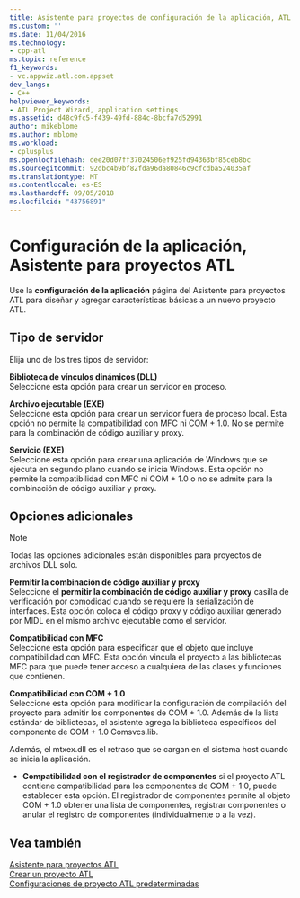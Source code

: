 ```yaml
---
title: Asistente para proyectos de configuración de la aplicación, ATL | Microsoft Docs
ms.custom: ''
ms.date: 11/04/2016
ms.technology:
- cpp-atl
ms.topic: reference
f1_keywords:
- vc.appwiz.atl.com.appset
dev_langs:
- C++
helpviewer_keywords:
- ATL Project Wizard, application settings
ms.assetid: d48c9fc5-f439-49fd-884c-8bcfa7d52991
author: mikeblome
ms.author: mblome
ms.workload:
- cplusplus
ms.openlocfilehash: dee20d07ff37024506ef925fd94363bf85ceb8bc
ms.sourcegitcommit: 92dbc4b9bf82fda96da80846c9cfcdba524035af
ms.translationtype: MT
ms.contentlocale: es-ES
ms.lasthandoff: 09/05/2018
ms.locfileid: "43756891"
---
```

# <a name="application-settings-atl-project-wizard"></a>Configuración de la aplicación, Asistente para proyectos ATL

Use la **configuración de la aplicación** página del Asistente para proyectos ATL para diseñar y agregar características básicas a un nuevo proyecto ATL.

## <a name="server-type"></a>Tipo de servidor

Elija uno de los tres tipos de servidor:

**Biblioteca de vínculos dinámicos (DLL)**  
Seleccione esta opción para crear un servidor en proceso.

**Archivo ejecutable (EXE)**  
Seleccione esta opción para crear un servidor fuera de proceso local. Esta opción no permite la compatibilidad con MFC ni COM + 1.0. No se permite para la combinación de código auxiliar y proxy.

**Servicio (EXE)**  
Seleccione esta opción para crear una aplicación de Windows que se ejecuta en segundo plano cuando se inicia Windows. Esta opción no permite la compatibilidad con MFC ni COM + 1.0 o no se admite para la combinación de código auxiliar y proxy.

## <a name="additional-options"></a>Opciones adicionales

> [!NOTE]
>  Todas las opciones adicionales están disponibles para proyectos de archivos DLL solo.

**Permitir la combinación de código auxiliar y proxy**  
Seleccione el **permitir la combinación de código auxiliar y proxy** casilla de verificación por comodidad cuando se requiere la serialización de interfaces. Esta opción coloca el código proxy y código auxiliar generado por MIDL en el mismo archivo ejecutable como el servidor.

**Compatibilidad con MFC**  
Seleccione esta opción para especificar que el objeto que incluye compatibilidad con MFC. Esta opción vincula el proyecto a las bibliotecas MFC para que puede tener acceso a cualquiera de las clases y funciones que contienen.

**Compatibilidad con COM + 1.0**  
Seleccione esta opción para modificar la configuración de compilación del proyecto para admitir los componentes de COM + 1.0. Además de la lista estándar de bibliotecas, el asistente agrega la biblioteca específicos del componente de COM + 1.0 Comsvcs.lib.

Además, el mtxex.dll es el retraso que se cargan en el sistema host cuando se inicia la aplicación.

- **Compatibilidad con el registrador de componentes** si el proyecto ATL contiene compatibilidad para los componentes de COM + 1.0, puede establecer esta opción. El registrador de componentes permite al objeto COM + 1.0 obtener una lista de componentes, registrar componentes o anular el registro de componentes (individualmente o a la vez).

## <a name="see-also"></a>Vea también

[Asistente para proyectos ATL](../../atl/reference/atl-project-wizard.md)   
[Crear un proyecto ATL](../../atl/reference/creating-an-atl-project.md)   
[Configuraciones de proyecto ATL predeterminadas](../../atl/reference/default-atl-project-configurations.md)

